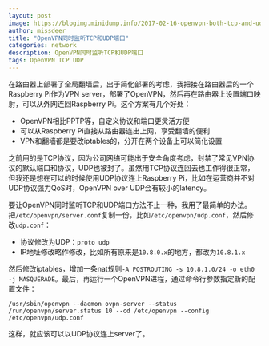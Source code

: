 ```yaml
---
layout: post
image: https://blogimg.minidump.info/2017-02-16-openvpn-both-tcp-and-udp.md
author: missdeer
title: "OpenVPN同时监听TCP和UDP端口"
categories: network
description: OpenVPN同时监听TCP和UDP端口
tags: OpenVPN TCP UDP
---
```


在路由器上部署了全局翻墙后，出于简化部署的考虑，我把接在路由器后的一个Raspberry Pi作为VPN server，部署了OpenVPN，然后再在路由器上设置端口映射，可以从外网连回Raspberry Pi。这个方案有几个好处：

- OpenVPN相比PPTP等，自定义协议和端口更灵活方便
- 可以从Raspberry Pi直接从路由器连出上网，享受翻墙的便利
- VPN和翻墙都是要改iptables的，分开在两个设备上可以简化设置

之前用的是TCP协议，因为公司网络可能出于安全角度考虑，封禁了常见VPN协议的默认端口和协议，UDP也被封了。虽然用TCP协议连回去也工作得很正常，但我还是想在可以的时候使用UDP协议连上Raspberry Pi，比如在运营商并不对UDP协议强力QoS时，OpenVPN over UDP会有较小的latency。

要让OpenVPN同时监听TCP和UDP端口方法不止一种，我用了最简单的办法。把`/etc/openvpn/server.conf`复制一份，比如`/etc/openvpn/udp.conf`，然后修改`udp.conf`：

- 协议修改为UDP：`proto udp`
- IP地址修改略作修改，比如所有原来是`10.8.0.x`的地方，都改为`10.8.1.x`

然后修改iptables，增加一条nat规则`-A POSTROUTING -s 10.8.1.0/24 -o eth0 -j MASQUERADE`。最后，再运行一个OpenVPN进程，通过命令行参数指定新的配置文件：

```shell
/usr/sbin/openvpn --daemon ovpn-server --status /run/openvpn/server.status 10 --cd /etc/openvpn --config /etc/openvpn/udp.conf
```

这样，就应该可以以UDP协议连上server了。